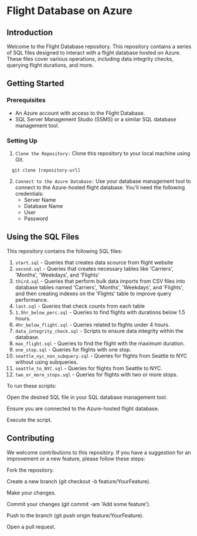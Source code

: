 # Flight Database on Azure
## Introduction
Welcome to the Flight Database repository. This repository contains a series of SQL files designed to interact with a flight database hosted on Azure. These files cover various operations, including data integrity checks, querying flight durations, and more.
## Getting Started
### Prerequisites
* An Azure account with access to the Flight Database.
* SQL Server Management Studio (SSMS) or a similar SQL database management tool.

### Setting Up
1. `Clone the Repository:` Clone this repository to your local machine using Git.

```
  git clone [repository-url]

```
2. `Connect to the Azure Database:` Use your database management tool to connect to the Azure-hosted flight database. You'll need the following credentials:
    * Server Name
    * Database Name
    * User
    * Password

## Using the SQL Files
This repository contains the following SQL files:
1. `start.sql` - Queries that creates data scource from flight website
2. `second.sql` - Queries that creates necessary tables like 'Carriers', 'Months', 'Weekdays', and 'Flights'
3. `third.sql` - Queries that perform bulk data imports from CSV files into database tables named 'Carriers', 'Months', 'Weekdays', and 'Flights', and then creating indexes on the 'Flights' table to improve query performance.
4. `last.sql` - Queries that check counts from each table
5. `1.5hr_below_perc.sql` - Queries to find flights with durations below 1.5 hours.
6. `4hr_below_flight.sql` - Queries related to flights under 4 hours.
7. `data_integrity_check.sql` - Scripts to ensure data integrity within the database.
8. `max_flight.sql` - Queries to find the flight with the maximum duration.
9. `one_stop.sql` - Queries for flights with one stop.
10. `seattle_nyc_non_subquery.sql` - Queries for flights from Seattle to NYC without using subqueries.
11. `seattle_to_NYC.sql` - Queries for flights from Seattle to NYC.
12. `two_or_more_stops.sql` - Queries for flights with two or more stops.

To run these scripts:

Open the desired SQL file in your SQL database management tool.

Ensure you are connected to the Azure-hosted flight database.

Execute the script.

## Contributing
We welcome contributions to this repository. If you have a suggestion for an improvement or a new feature, please follow these steps:

Fork the repository.

Create a new branch (git checkout -b feature/YourFeature).

Make your changes.

Commit your changes (git commit -am 'Add some feature').

Push to the branch (git push origin feature/YourFeature).

Open a pull request.
